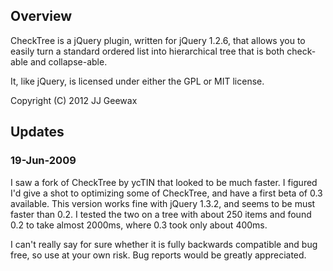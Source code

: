 ## Overview ##
CheckTree is a jQuery plugin, written for jQuery 1.2.6, that allows you to easily turn a standard ordered list into hierarchical tree that is both check-able and collapse-able.

It, like jQuery, is licensed under either the GPL or MIT license.

Copyright (C) 2012 JJ Geewax

## Updates ##
### 19-Jun-2009 ###

I saw a fork of CheckTree by ycTIN that looked to be much faster. I figured I'd give a shot to optimizing some of CheckTree, and have a first beta of 0.3 available. This version works fine with jQuery 1.3.2, and seems to be must faster than 0.2.
I tested the two on a tree with about 250 items and found 0.2 to take almost 2000ms, where 0.3 took only about 400ms.

I can't really say for sure whether it is fully backwards compatible and bug free, so use at your own risk. Bug reports would be greatly appreciated.